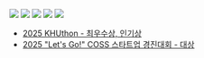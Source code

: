 <a href="https://github.com/sion52/RSA-cryptosystem" target="_blank"><img src="https://img.shields.io/badge/c-A8B9CC?style=for-the-badge&logo=c&logoColor=FFFFFF"/></a>
<a href="https://github.com/sion52/Analyzing_Subway_Congestion" target="_blank"><img src="https://img.shields.io/badge/python-3776AB?style=for-the-badge&logo=python&logoColor=FFFFFF"/></a>
<a href="https://github.com/sion52/SEEDO" target="_blank"><img src="https://img.shields.io/badge/html5-%23E34F26.svg?&style=for-the-badge&logo=html5&logoColor=white"/></a>
<a href="https://github.com/sion52/SAMSAMOO" target="_blank"><img src="https://img.shields.io/badge/react-61DAFB?style=for-the-badge&logo=React&logoColor=FFFFFF"/></a>
<a href="https://github.com/sion52/Obsser" target="_blank"><img src="https://img.shields.io/badge/flutter-02569B?style=for-the-badge&logo=flutter&logoColor=FFFFFF"/></a>

- [2025 KHUthon - 최우수상, 인기상](https://github.com/sion52/SEEDO)
- [2025 "Let's Go!" COSS 스타트업 경진대회 - 대상](https://github.com/sion52/BEAM)
